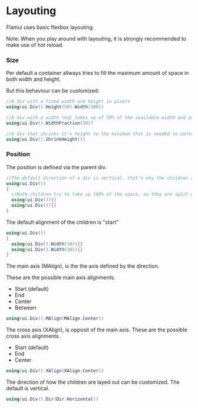 # Layouting

Flamui uses basic flexbox layouting.

Note: When you play around with layouting, it is strongly recommended to make use of hot reload.

### Size
Per default a container allways tries to fill the maximum amount of space in both width and height.

But this behaviour can be customized:

```csharp
//A div with a fixed width and height in pixels
using(ui.Div().Height(50).Width(100))

//A div with a width that takes up of 50% of the available width and and 100% (default) of the height. 
using(ui.Div().WidthFraction(50))

//A div that shrinks it's height to the minimum that is needed to contain it's children
using(ui.Div().ShrinkHeight())
```

### Position
The position is defined via the parent div.

```csharp
//The default direction of a div is vertical, that's why the children are below one another
using(ui.Div())
{
  //Both children try to take up 100% of the space, so they are split equally (50/50).
  using(ui.Div()){}
  using(ui.Div()){}
}
```

The default alignment of the children is "start"
```csharp
using(ui.Div())
{
  using(ui.Div().Width(10)){}
  using(ui.Div().Width(10)){}
}
```

The main axis (MAlign), is the the axis defined by the direction.

These are the possible main axis alignments.
- Start (default)
- End
- Center
- Between

```csharp
using(ui.Div().MAlign(MAlign.Center))
```

The cross axis (XAlign), is opposit of the main axis.
These are the possible cross axis alignments.
- Start (default)
- End
- Center

```csharp
using(ui.Div().XAlign(XAlign.Center))
```

The direction of how the children are layed out can be customized. The default is vertical.
```csharp
using(ui.Div().Dir(Dir.Horizontal))
```





